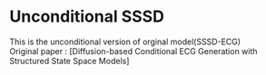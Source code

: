 # Unconditional SSSD

This is the unconditional version of orginal model(SSSD-ECG) \
Original paper : [Diffusion-based Conditional ECG Generation with Structured State Space Models]

